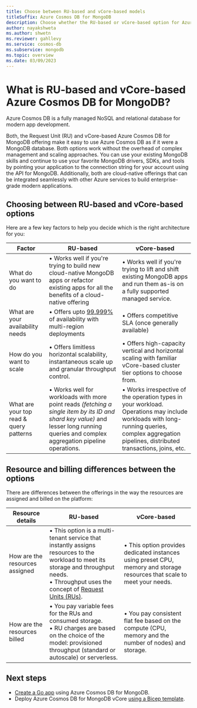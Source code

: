 ```yaml
---
title: Choose between RU-based and vCore-based models
titleSuffix: Azure Cosmos DB for MongoDB
description: Choose whether the RU-based or vCore-based option for Azure Cosmos DB for MongoDB is ideal for your workload.
author: nayakshweta
ms.author: shwetn
ms.reviewer: gahllevy
ms.service: cosmos-db
ms.subservice: mongodb
ms.topic: overview
ms.date: 03/09/2023
---
```


# What is RU-based and vCore-based Azure Cosmos DB for MongoDB?

Azure Cosmos DB is a fully managed NoSQL and relational database for modern app development.

Both, the Request Unit (RU) and vCore-based Azure Cosmos DB for MongoDB offering make it easy to use Azure Cosmos DB as if it were a MongoDB database. Both options work without the overhead of complex management and scaling approaches. You can use your existing MongoDB skills and continue to use your favorite MongoDB drivers, SDKs, and tools by pointing your application to the connection string for your account using the API for MongoDB. Additionally, both are cloud-native offerings that can be integrated seamlessly with other Azure services to build enterprise-grade modern applications.

## Choosing between RU-based and vCore-based options

Here are a few key factors to help you decide which is the right architecture for you:

| Factor | RU-based | vCore-based |
| ----------- | ----------- | -------|
| What do you want to do |  &bull; Works well if you're trying to build new cloud-native MongoDB apps or refactor existing apps for all the benefits of a cloud-native offering | &bull; Works well if you're trying to lift and shift existing MongoDB apps and run them as-is on a fully supported managed service. |
| What are your availability needs | &bull; Offers upto [99.999%](../high-availability.md#slas) of availability with multi-region deployments | &bull; Offers competitive SLA (once generally available) |
| How do you want to scale | &bull; Offers limitless horizontal scalability, instantaneous scale up and granular throughput control. | &bull; Offers high-capacity vertical and horizontal scaling with familiar vCore-based cluster tier options to choose from. |
| What are your top read & query patterns | &bull; Works well for workloads with more point reads *(fetching a single item by its ID and shard key value)* and lesser long running queries and complex aggregation pipeline operations. | &bull; Works irrespective of the operation types in your workload. Operations may include workloads with long-running queries, complex aggregation pipelines, distributed transactions, joins, etc. |

## Resource and billing differences between the options

There are differences between the offerings in the way the resources are assigned and billed on the platform:

| Resource details | RU-based | vCore-based |
| ----------- | ----------- | -------|
| How are the resources assigned | &bull; This option is a multi-tenant service that instantly assigns resources to the workload to meet its storage and throughput needs. <br/>&bull; Throughput uses the concept of [Request Units (RUs)](../request-units.md). | &bull; This option provides dedicated instances using preset CPU, memory and storage resources that scale to meet your needs. |
| How are the resources billed | &bull; You pay variable fees for the RUs and consumed storage. <br/>&bull; RU charges are based on the choice of the model: provisioned throughput (standard or autoscale) or serverless. | &bull; You pay consistent flat fee based on the compute (CPU, memory and the number of nodes) and storage. |

## Next steps

- [Create a Go app](quickstart-go.md) using Azure Cosmos DB for MongoDB.
- Deploy Azure Cosmos DB for MongoDB vCore [using a Bicep template](vcore/quickstart-bicep.md).
